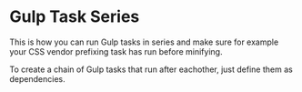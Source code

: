 # Gulp Task Series
This is how you can run Gulp tasks in series and make sure for example your CSS vendor prefixing task has run before minifying.

To create a chain of Gulp tasks that run after eachother, just define them as dependencies.
